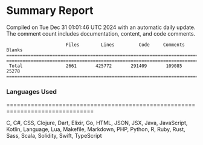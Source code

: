 # Summary Report
Compiled on Tue Dec 31 01:01:46 UTC 2024 with an automatic daily update. The comment count includes documentation, content, and code comments.
```
                      Files        Lines         Code     Comments       Blanks
===============================================================================
===============================================================================
 Total                2661       425772       291409       109085        25278
===============================================================================
```

### Languages Used
===============================================================================


C, C#, CSS, Clojure, Dart, Elixir, Go, HTML, JSON, JSX, Java, JavaScript, Kotlin, Language, Lua, Makefile, Markdown, PHP, Python, R, Ruby, Rust, Sass, Scala, Solidity, Swift, TypeScript

